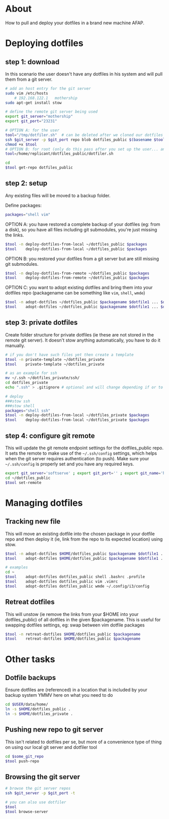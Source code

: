 # About

How to pull and deploy your dotfiles in a brand new machine AFAP.

# Deploying dotfiles

## step 1: download

In this scenario the user doesn't have any dotfiles in his system and will pull them from a git server.
```bash
# add an host entry for the git server
sudo vim /etc/hosts
    # 192.168.122.1   mothership
sudo apt-get install stow

# define the remote git server being used
export git_server="mothership"
export git_port="23231"

# OPTION A: for the user
tool="/tmp/dotfiler.sh"  # can be deleted after we cloned our dotfiles
ssh $git_server -p $git_port repo blob dotfiles_public $(basename $tool) > $tool
chmod +x $tool
# OPTION B: for root (only do this pass after you set up the user... and assuming that user isn't compromised!)
tool=/home/replicant/dotfiles_public/dotfiler.sh

cd
$tool get-repo dotfiles_public
```

## step 2: setup

Any existing files will be moved to a backup folder.

Define packages:
```bash
packages="shell vim"
```

OPTION A: you have restored a complete backup of your dotfiles (eg: from a disk), so you have all files including git submodules, you're just missing the links.
```bash
$tool -n deploy-dotfiles-from-local ~/dotfiles_public $packages
$tool    deploy-dotfiles-from-local ~/dotfiles_public $packages
```

OPTION B: you restored your dotfiles from a git server but are still missing git submodules.
```bash
$tool -n deploy-dotfiles-from-remote ~/dotfiles_public $packages
$tool    deploy-dotfiles-from-remote ~/dotfiles_public $packages
```

OPTION C: you want to adopt existing dotfiles and bring them into your dotfiles repo (packagename can be something like `vim`, `shell`, `wmde`)
```bash
$tool -n adopt-dotfiles ~/dotfiles_public $packagename $dotfile1 ... $dotfileN
$tool    adopt-dotfiles ~/dotfiles_public $packagename $dotfile1 ... $dotfileN
```

## step 3: private dotfiles

Create folder structure for private dotfiles (ie these are not stored in the remote git server). It doesn't stow anything automatically, you have to do it manually.
```bash
# if you don't have such files yet then create a template
$tool -n private-template ~/dotfiles_private
$tool    private-template ~/dotfiles_private

# as an example for ssh
mv ~/.ssh ~/dotfiles_private/ssh/
cd dotfiles_private
echo ".ssh" > .gitignore # optional and will change depending if or to where you'll be pushing dotfiles_private

# deploy
###stow ssh
###stow shell
packages="shell ssh"
$tool -n deploy-dotfiles-from-local ~/dotfiles_private $packages
$tool    deploy-dotfiles-from-local ~/dotfiles_private $packages
```


## step 4: configure git remote

This will update the git remote endpoint settings for the dotfiles_public repo. It sets the remote to make use of the `~/.ssh/config` settings, which helps when the git server requires authentication (to push).
Make sure your `~/.ssh/config` is properly set and you have any required keys.
```bash
export git_server='softserve' ; export git_port='' ; export git_name='home'
cd ~/dotfiles_public
$tool set-remote
```



# Managing dotfiles

## Tracking new file
This will move an existing dotfile into the chosen package in your dotfile repo and then deploy it (ie, link from the repo to its expected location) using stow.
```bash
$tool -n adopt-dotfiles $HOME/dotfiles_public $packagename $dotfile1 ... $dotfileN
$tool    adopt-dotfiles $HOME/dotfiles_public $packagename $dotfile1 ... $dotfileN

# examples
cd ~
$tool    adopt-dotfiles dotfiles_public shell .bashrc .profile
$tool    adopt-dotfiles dotfiles_public vim .vimrc
$tool    adopt-dotfiles dotfiles_public wmde ~/.config/i3/config
```

## Retreat dotfiles
This will unstow (ie remove the links from your $HOME into your dotfiles_public) of all dotfiles in the given $packagename.
This is useful for swapping dotfiles settings, eg: swap between vim dotfile packages
```bash
$tool -n retreat-dotfiles $HOME/dotfiles_public $packagename
$tool    retreat-dotfiles $HOME/dotfiles_public $packagename
```


# Other tasks

## Dotfile backups
Ensure dotfiles are (referenced) in a location that is included by your backup system
YMMV here on what you need to do
```bash
cd $USER/data/home/
ln -s $HOME/dotfiles_public .
ln -s $HOME/dotfiles_private .
```


## Pushing new repo to git server
This isn't related to dotfiles per se, but more of a convenience type of thing on using our local git server and dotfiler tool
```bash
cd $some_git_repo
$tool push-repo
```

## Browsing the git server
```bash
# browse the git server repos
ssh $git_server -p $git_port -t

# you can also use dotfiler
$tool
$tool browse-server
```


